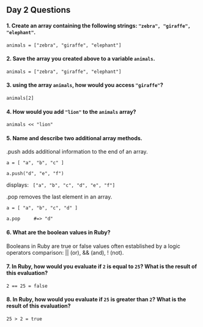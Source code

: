 ## Day 2 Questions

#### 1. Create an array containing the following strings: `"zebra", "giraffe", "elephant"`.

`animals = ["zebra", "giraffe", "elephant"]`
#### 2. Save the array you created above to a variable `animals`.
`animals = ["zebra", "giraffe", "elephant"]`

#### 3. using the array `animals`, how would you access `"giraffe"`?
`animals[2]`

#### 4. How would you add `"lion"` to the `animals` array?

`animals << "lion"`

#### 5. Name and describe two additional array methods.

.push adds additional information to the end of an array.

`a = [ "a", "b", "c" ]`

`a.push("d", "e", "f")`

displays: ` ["a", "b", "c", "d", "e", "f"]`

.pop removes the last element in an array.

`a = [ "a", "b", "c", "d" ]`

`a.pop     #=> "d"`

#### 6. What are the boolean values in Ruby?

Booleans in Ruby are true or false values often established by a logic operators comparison:
|| (or), && (and), ! (not).

#### 7. In Ruby, how would you evaluate if `2` is equal to `25`? What is the result of this evaluation?
`2 == 25 = false`

#### 8. In Ruby, how would you evaluate if `25` is greater than `2`? What is the result of this evaluation?
`25 > 2 = true`
